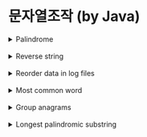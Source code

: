 # 문자열조작 (by Java)


<details>
    <summary>Palindrome</summary>

<br>

팰린드롬이란?

앞뒤가 똑같은 문장이나 단어로 뒤집어도 동일한 말이 되는 단어나 문장을 의미한다.

**문제 : 문자열이 팰린드롬인지 확인하라**

<처음 풀기>

```java
class Solution
{
    public Boolean solution(String s)
    {
	      s = s.replaceAll("[^a-z0-9]", "");
        int md = str.length()/2;

        String first = str.substring(0,md+1);
        String second = str.substring(md);
        String reverseSecond = "";

        for (int i = second.length()-1 ; i >=0 ; i-- )
            reverseSecond+=second.charAt(i);

        return first.equals(reverseSecond);
    }
}

```
        <설명>
        1. a-z, 0-1 이 아닌 문자는 제거한다.
        2. 입력받은 문자열의 중간을 기준으로 문자열 앞과 뒤 2부분으로 자른다.
        3. 앞부분과 뒤부분을 reverse하여 비교하여 동일하면 true를 반환한다.

<다른 풀이>

```java
class Solution
{
    public int solution(String s)
   {
		s = s.replaceAll("[^a-z0-9]", "");
     int j = s.length()-1;
     for(int i =0 ; i < s.length(); i++ , j--)
         if(s.charAt(i) != s.charAt(j))
            return false;

        return true;
    }
}

```

</details>

<br>

<details>
    <summary>Reverse string</summary>

<br>    

문자열 뒤집기란?

입력받은 문자열을 뒤집어 반환한다.

**문제 : 입력받은 문자열을 뒤집어 반환하라**

<처음 풀기>

```java
class Solution
{
    public String solution(String s)
    {
	     String result = "";

        for (int i = s.length()-1; i>=0; i--)
            result += String.valueOf(s.charAt(i));
        System.out.println(result.length());
        return result;
    }
}


        <설명>
        1. 입력받은 문자열의 맨뒤 인덱스부터 차례로 새로운 문자열에 추가한다.
        => 시간 복잡도 O(n)
        
    
```

<다른 풀이>

java.lang.StringBuffer 클래스의 reverse() 메소드 사용

```java
class Solution
{
    public String solution(String s)
    {
			  StringBuilder sb = new StringBuilder(s);
        return sb.reverse().toString();
    }
}

```
        <설명>
        1. StringBuilder 라이브러리의 reverse 메소드를 통해 뒤집는다.
        => 시간복잡도는 O(n)

>⇒ StringBuilder → 비동기 (StringBuffer 보다 효율적이고 빠름, but 멀티 스레드의 동기 보장하지 않음)

>⇒ StringBuffer → 동기

</details>

<br>

<details>
    <summary>Reorder data in log files</summary>

<br>

**문제 : 로그 재정렬 하라.**

<기준>
<br>
1.로그 가장 앞 부분은 식별자
<br>
2.문자로 구성된 로그가 숫자 로그보다 앞에 온다.
<br>
3.식별자는 순서에 영향을 끼치지 않지만,문자가 동일할 경우 식별자 순으로 한다.
<br>
4.숫자 로그는 입력 순서대로 한다.

```java
class Solution
{
    public String[] solution(String []log)
    {
	    List<String> letters = new ArrayList<>();
        List<String> digits = new ArrayList<>();

    for(int i=0; i<log.length; i++){
        if (log[i].split(" ")[1].chars().allMatch(Character::isDigit)){
            digits.add(log[i]);
        }
        else {

            letters.add(log[i]);
        }

    }

        Collections.sort(letters, new Comparator<String>() {
            @Override
            public int compare(String o1, String o2) {
                if(o1.split(" ")[1] == o2.split(" ")[1])
                    return o1.split(" ")[0].compareTo(o2.split(" ")[0]);
                else{
                    return o1.split(" ")[1].compareTo(o2.split(" ")[1]);
                }
            }
        });

        List<String> result = new ArrayList<>();
        result.addAll(letters);
        result.addAll(digits);
        return result.toArray(new String[result.size()]);
	}
}

```
        <설명>
        1. 입력받은 로그를 쪼개어 1번째 인덱스가 숫자 문자에 따라 각각의 리스트에 저장한다.
        2. 쪼갠 로그의 1번째 인덱스가 문자인 리스트에서 1번째 인덱스값이 동일할경우 0번째 식별자를 통해 비교하고 1번째 인덱스가 동일하지 않을경우 1번째 인덱스 기준으로 정렬한다.
        3. 정렬한 문자 리스트와 숫자 리스트를 합쳐 배열로 반환한다.

</details>

<br>

<details>
    <summary>Most common word</summary>

<br>

**문제 : 금지된 단어를 제외한 가장 흔하게 등장하는 단어를 출력하라**

<처음 풀이>

```java
class Solution
{
    public String solution(String s, String[] banned)
    {
		    Map<String, Integer> counter = new HashMap<>();

        String str = s.replaceAll("[^A-Za-z0-9\\s]", "").toLowerCase();

        for(int i =0; i<banned.length; i++)
            str = str.replaceAll(" "+banned[i],"");

        String[] words = str.split(" ");

        for(int i=0; i< words.length;i++){
            if(counter.containsKey(words[i]))
                counter.put(words[i],counter.get(words[i])+1);
            else
                counter.put(words[i],1);
        }

        return Collections.max(counter.entrySet(), Map.Entry.comparingByValue()).getKey();
    }
}
```
        <설명>
        1. 알파벳 , 숫자, 공백 외 다른 문자들은 제거한다.
        2. 이후 문자열에서 금지된 단어를 삭제한다.
        3. 이후 공백을 기준으로 쪼개어 단어를 키와 횟수를 값으로 map에 저장한다.
        4. map의 값인 횟수중 최대값을 찾고 최대값의 키를 뽑아 반환한다.

</details>

<br>

<details>
    <summary>Group anagrams</summary>
    
‘애너그램’ 이란?

일종의 언어유희로 문자열 재배열하여 다른 뜻을 가진 단어로 바꾸는 것을 의미한다.

**문제 : 문자열 배열을 받아 애너그램 단위로 그룹핑 하라.**

<처음 풀이>

```java
class Solution
{
    public List<List<String>> solution(String[] s)
    {
			 List<List<String>> result = new ArrayList<>();
            Map<String, List<Integer>> map = new HashMap<>();

        for(int i=0; i<s.length;i++){
            char[] chars = s[i].toCharArray();
            Arrays.sort(chars);
            String sortedWord = String.valueOf(chars);
            if(map.containsKey(sortedWord))
                map.get(sortedWord).add(i);
            else
                map.put(sortedWord,new ArrayList<>(Arrays.asList(i)));
        }

        Set<String> set = map.keySet();
        for (String key : set) {
            List<Integer> integers = map.get(key);
            List<String> list = new ArrayList<>();
            for (Integer index : integers) {
                list.add(s[index]);
            }
            result.add(list);
        }

        return result;
    }
}
```
        <설명>
        1. 입력받은 배열의 요소 하나씩 뽑아 정렬한다.
        2. map에 키는 정렬된 문자열, 값은 배열의 요소 인덱스 번호가 저장된 리스트를 저장한되 동일 정렬문자키가 있다면 값으로 저장된 리스트에 요소의 배열 인덱스 번호를 저장한다.
        => 키 - 정렬된 단어, 값 - 리스트 (원래 단어가 저장된 배열의 인덱스 번호)
        3. map의 키셋에서 키에 상응하는 리스트의 인덱스 번호로 결과 리스트에 그룹핑하여 저장한다.
        4. 저장한 결과 리스트를 반환

<다른 풀이>

```java
class Solution {
    public List<List<String>> groupAnagrams(String[] strs) {
        if (strs.length == 0) return new ArrayList();
        Map<String, List> ans = new HashMap<String, List>();
        for (String s : strs) {
            char[] ca = s.toCharArray();
            Arrays.sort(ca);
            String key = String.valueOf(ca);
            if (!ans.containsKey(key)) ans.put(key, new ArrayList());
            ans.get(key).add(s);
        }
        return new ArrayList(ans.values());
    }
}
```

</details>

<br>

<details>
    <summary>Longest palindromic substring</summary>
    
<br>

    // 열심히 푸는중 입니다...

    
</details>

<br>

